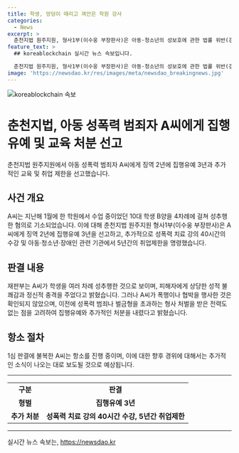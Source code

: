 ```yaml
---
title: 학생, 엉덩이 때리고 껴안은 학원 강사
categories:
  - News
excerpt: >
  춘천지법 원주지원, 형사1부(이수웅 부장판사)은 아동·청소년의 성보호에 관한 법률 위반(강제추행) 혐의로 불구속기소된 A씨에게 징역 2년에 집행유예 3년을 선고했다. A씨는 학원 강사로서 10대 학생을 여러 차례 추행한 혐의를 받았으며, 범행 과정에서 폭행이나 협박은 확인되지 않았지만 위반 사실은 인정되었다. 이에 A씨는 1심 판결에 불복하고 항소장을 제출했다.
feature_text: >
  ## koreablockchain 실시간 뉴스 속보입니다.

  춘천지법 원주지원, 형사1부(이수웅 부장판사)은 아동·청소년의 성보호에 관한 법률 위반(강제추행) 혐의로 불구속기소된 A씨에게 징역 2년에 집행유예 3년을 선고했다. A씨는 학원 강사로서 10대 학생을 여러 차례 추행한 혐의를 받았으며, 범행 과정에서 폭행이나 협박은 확인되지 않았지만 위반 사실은 인정되었다. 이에 A씨는 1심 판결에 불복하고 항소장을 제출했다.
image: 'https://newsdao.kr/res/images/meta/newsdao_breakingnews.jpg'
---
```


<p><img src="https://newsdao.kr/res/images/meta/newsdao_breakingnews.jpg" alt="koreablockchain 속보" /></p>

<h1>춘천지법, 아동 성폭력 범죄자 A씨에게 집행유예 및 교육 처분 선고</h1>

<p data-ke-size="size16">춘천지법 원주지원에서 아동 성폭력 범죄자 A씨에게 징역 2년에 집행유예 3년과 추가적인 교육 및 취업 제한을 선고했습니다.</p>

<h2 data-ke-size="size26">사건 개요</h2>

<p data-ke-size="size16">A씨는 지난해 1월에 한 학원에서 수업 중이었던 10대 학생 B양을 4차례에 걸쳐 성추행한 혐의로 기소되었습니다. 이에 대해 춘천지법 원주지원 형사1부(이수웅 부장판사)은 A씨에게 징역 2년에 집행유예 3년을 선고하고, 추가적으로 성폭력 치료 강의 40시간의 수강 및 아동·청소년·장애인 관련 기관에서 5년간의 취업제한을 명령했습니다.</p>

<h2 data-ke-size="size26">판결 내용</h2>

<p data-ke-size="size16">재판부는 A씨가 학생을 여러 차례 성추행한 것으로 보이며, 피해자에게 상당한 성적 불쾌감과 정신적 충격을 주었다고 밝혔습니다. 그러나 A씨가 폭행이나 협박을 행사한 것은 확인되지 않았으며, 이전에 성폭력 범죄나 벌금형을 초과하는 형사 처벌을 받은 전력도 없는 점을 고려하여 집행유예와 추가적인 처분을 내렸다고 밝혔습니다.</p>

<h2 data-ke-size="size26">항소 절차</h2>

<p data-ke-size="size16">1심 판결에 불복한 A씨는 항소를 진행 중이며, 이에 대한 향후 경위에 대해서는 추가적인 소식이 나오는 대로 보도될 것으로 예상됩니다.</p>

<hr>

<table>
    <tr>
        <td style="text-align: center; height: 17px;"><b>구분</b></td>
        <td style="text-align: center; height: 17px;"><b>판결</b></td>
    </tr>
    <tr>
        <td style="text-align: center; height: 17px;"><b>형벌</b></td>
        <td style="text-align: center; height: 17px;"><b>집행유예 3년</b></td>
    </tr>
    <tr>
        <td style="text-align: center; height: 17px;"><b>추가 처분</b></td>
        <td style="text-align: center; height: 17px;"><b>성폭력 치료 강의 40시간 수강, 5년간 취업제한</b></td>
    </tr>
</table>

<p><hr></p>
실시간 뉴스 속보는, <a href="https://newsdao.kr" rel="dofollow">https://newsdao.kr</a>


